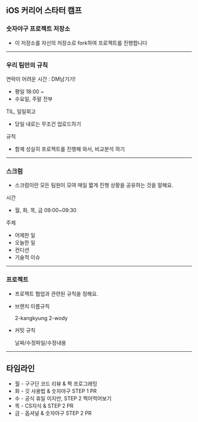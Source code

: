 ## iOS 커리어 스타터 캠프

### 숫자야구 프로젝트 저장소

- 이 저장소를 자신의 저장소로 fork하여 프로젝트를 진행합니다

___

### 우리 팀만의 규칙

연락이 어려운 시간 : DM남기기!

- 평일 18:00 ~
- 수요일, 주말 전부

TIL, 일일회고

- 당일 내로는 무조건 업로드하기

규칙

- 함께 성실히 프로젝트를 진행해 와서, 비교분석 하기

___

### 스크럼

- 스크럼이란 모든 팀원이 모여 매일 짧게 진행 상황을 공유하는 것을 말해요.

시간

- 월, 화, 목, 금 09:00~09:30

주제

- 어제한 일
- 오늘한 일
- 컨디션
- 기술적 이슈

___

### 프로젝트

- 프로젝트 협업과 관련된 규칙을 정해요.
- 브랜치 이름규칙

    2-kangkyung
    2-wody

- 커밋 규칙

    날짜/수정파일/수정내용

___


## 타임라인

- 월 - 구구단 코드 리뷰 & 짝 프로그래밍
- 화 - 깃 사용법 & 숫자야구 STEP 1 PR
- 수 - 공식 휴일 이지만, STEP 2 찍어먹어보기
- 목 - CS지식 & STEP 2 PR
- 금 - 옵셔널 & 숫자야구 STEP 2 PR
